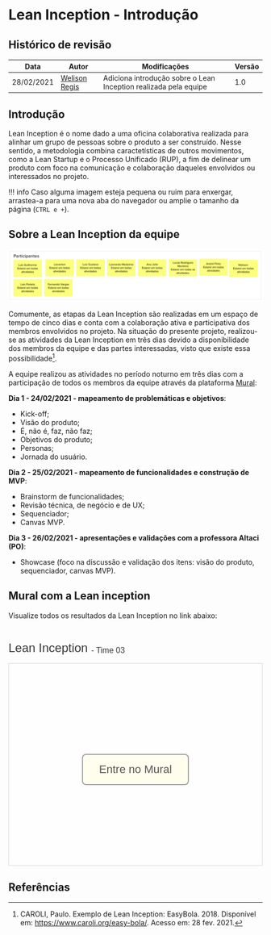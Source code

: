 # Lean Inception - Introdução

## Histórico de revisão

| Data       | Autor                                        | Modificações                                                     | Versão |
| ---------- | -------------------------------------------- | ---------------------------------------------------------------- | ------ |
| 28/02/2021 | [Welison Regis](https://github.com/WelisonR) | Adiciona introdução sobre o Lean Inception realizada pela equipe | 1.0    |

## Introdução

Lean Inception é o nome dado a uma oficina colaborativa realizada para alinhar um grupo de pessoas sobre o produto a ser construído. Nesse sentido, a metodologia combina caractetísticas de outros movimentos, como a Lean Startup e o Processo Unificado (RUP), a fim de delinear um produto com foco na comunicação e colaboração daqueles envolvidos ou interessados no projeto.

!!! info
    Caso alguma imagem esteja pequena ou ruim para enxergar, arrastea-a para uma nova aba do navegador ou amplie o tamanho da página (`CTRL e +`).

## Sobre a Lean Inception da equipe

![Envolvidos na Lean Inception](../../assets/img/lean-inception/team.png)

Comumente, as etapas da Lean Inception são realizadas em um espaço de tempo de cinco dias e conta com a colaboração ativa e participativa dos membros envolvidos no projeto. Na situação do presente projeto, realizou-se as atividades da Lean Inception em três dias devido a disponibilidade dos membros da equipe e das partes interessadas, visto que existe essa possibilidade[^1].

A equipe realizou as atividades no período noturno em três dias com a participação de todos os membros da equipe através da plataforma [Mural](https://www.mural.co/):

**Dia 1 - 24/02/2021 - mapeamento de problemáticas e objetivos**:

- Kick-off;
- Visão do produto;
- É, não é, faz, não faz;
- Objetivos do produto;
- Personas;
- Jornada do usuário.

**Dia 2 - 25/02/2021 - mapeamento de funcionalidades e construção de MVP**:

- Brainstorm de funcionalidades;
- Revisão técnica, de negócio e de UX;
- Sequenciador;
- Canvas MVP.

**Dia 3 - 26/02/2021 - apresentações e validações com a professora Altaci (PO)**:

- Showcase (foco na discussão e validação dos itens: visão do produto, sequenciador, canvas MVP).

## Mural com a Lean inception

Visualize todos os resultados da Lean Inception no link abaixo:

<div style="width: 100%;" class="embed-thumb">
  <h1
    style="
      position: relative;
      vertical-align: middle;
      display: inline-block;
      font-size: 24px;
      line-height: 22px;
      color: #393939;
      margin-bottom: 10px;
      font-weight: 300;
      font-family: Proxima Nova, sans-serif;
    "
  >
    <div>
      <span
        style="
          max-width: 555px;
          display: inline-block;
          overflow: hidden;
          white-space: nowrap;
          text-overflow: ellipsis;
          line-height: 1;
          height: 25px;
          margin-top: -3px;
        "
        >Lean Inception</span
      >
      <span
        style="
          position: relative;
          top: -3px;
          font-size: 16px;
          margin-top: -6px;
          line-height: 24px;
          color: #393939;
          font-weight: 300;
        "
      >
        - Time 03</span
      >
    </div>
  </h1>
  <div
    style="
      position: relative;
      height: 0;
      overflow: hidden;
      height: 400px;
      max-width: 800px;
      min-width: 320px;
      border-width: 1px;
      border-style: solid;
      border-color: #d8d8d8;
      z-index: 1;
    "
  >
    <div
      style="
        position: absolute;
        top: 0;
        left: 0;
        z-index: 10;
        width: 100%;
        height: 100%;
        background: url(https://murally.blob.core.windows.net/thumbnails/fgaepsmds202027717/murals/fgaepsmds202027717.1613056265271-60254909c08cf56abe7f53d0-f7f92ae9-01b5-49d2-a181-80aba1208274.png?v=d187ac04-3998-4220-8925-13e61c586a54)
          no-repeat center center;
        background-size: cover;
      "
    >
      <div
        style="
          position: absolute;
          top: 0;
          left: 0;
          z-index: 20;
          width: 100%;
          height: 100%;
          background-color: white;
          -webkit-filter: opacity(0.4);
        "
      ></div>
      <a
        href="https://app.mural.co/t/fgaepsmds202027717/m/fgaepsmds202027717/1613056265271/43ebf7fd8cc2798103c19034b6ad715f5f8c77ed"
        target="_blank"
        rel="noopener noreferrer"
        style="
          transform: translate(-50%, -50%);
          top: 50%;
          left: 50%;
          position: absolute;
          z-index: 30;
          border: none;
          display: block;
          height: 50px;
          background: transparent;
        "
      >
        <button style="padding: 16px 32px; text-align: center; font-size: 22px; margin: 4px 2px; cursor: pointer; background-color: #fffeee; color: #545454; border: 2px solid #9f9f9f; border-radius: 8px;">
          Entre no Mural
        </button>
      </a>
    </div>
  </div>
</div>

## Referências

[^1]: CAROLI, Paulo. Exemplo de Lean Inception: EasyBola. 2018. Disponível em: https://www.caroli.org/easy-bola/. Acesso em: 28 fev. 2021.
